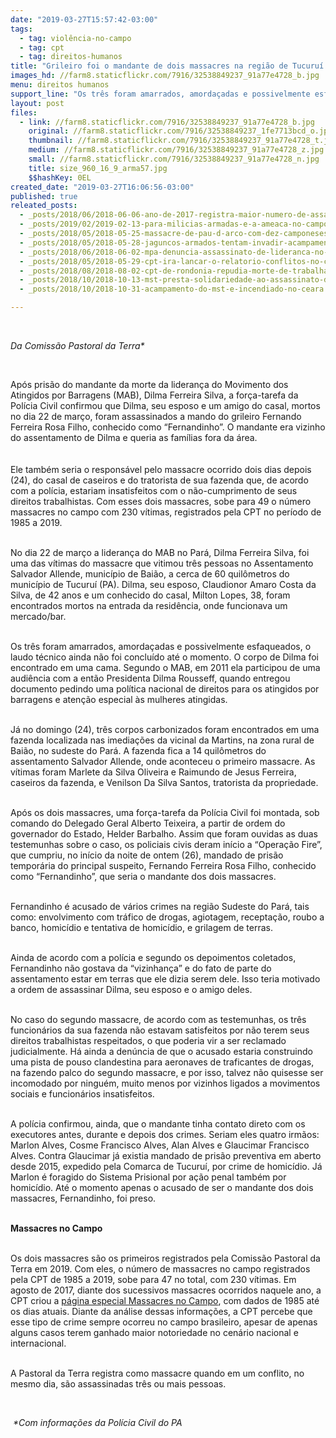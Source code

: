 ```yaml
---
date: "2019-03-27T15:57:42-03:00"
tags:
  - tag: violência-no-campo
  - tag: cpt
  - tag: direitos-humanos
title: "Grileiro foi o mandante de dois massacres na região de Tucuruí (PA) que vitimaram seis pessoas\n"
images_hd: //farm8.staticflickr.com/7916/32538849237_91a77e4728_b.jpg
menu: direitos humanos
support_line: "Os três foram amarrados, amordaçadas e possivelmente esfaqueados, o laudo técnico ainda não foi concluído até o momento"
layout: post
files:
  - link: //farm8.staticflickr.com/7916/32538849237_91a77e4728_b.jpg
    original: //farm8.staticflickr.com/7916/32538849237_1fe7713bcd_o.jpg
    thumbnail: //farm8.staticflickr.com/7916/32538849237_91a77e4728_t.jpg
    medium: //farm8.staticflickr.com/7916/32538849237_91a77e4728_z.jpg
    small: //farm8.staticflickr.com/7916/32538849237_91a77e4728_n.jpg
    title: size_960_16_9_arma57.jpg
    $$hashKey: 0EL
created_date: "2019-03-27T16:06:56-03:00"
published: true
releated_posts:
  - _posts/2018/06/2018-06-06-ano-de-2017-registra-maior-numero-de-assassinatos-no-campo-dos-ultimos-14-anos.md
  - _posts/2019/02/2019-02-13-para-milicias-armadas-e-a-ameaca-no-campo.md
  - _posts/2018/05/2018-05-25-massacre-de-pau-d-arco-com-dez-camponeses-mortos-pela-policia-completa-1-ano.md
  - _posts/2018/05/2018-05-28-jaguncos-armados-tentam-invadir-acampamento-no-interior-de-sao-paulo.md
  - _posts/2018/06/2018-06-02-mpa-denuncia-assassinato-de-lideranca-no-para.md
  - _posts/2018/05/2018-05-29-cpt-ira-lancar-o-relatorio-conflitos-no-campo-brasil-2017-na-proxima-semana.md
  - _posts/2018/08/2018-08-02-cpt-de-rondonia-repudia-morte-de-trabalhadores-rurais-e-policial.md
  - _posts/2018/10/2018-10-13-mst-presta-solidariedade-ao-assassinato-de-lider-sindical-no-sudoeste-do-para.md
  - _posts/2018/10/2018-10-31-acampamento-do-mst-e-incendiado-no-ceara.md

---
```

<p>&nbsp;</p>

<p><em>Da Comiss&atilde;o Pastoral da Terra*</em></p>

<p>&nbsp;</p>

<p>Ap&oacute;s pris&atilde;o do mandante da morte da lideran&ccedil;a do Movimento dos Atingidos por Barragens (MAB), Dilma Ferreira Silva, a for&ccedil;a-tarefa da Pol&iacute;cia Civil confirmou que Dilma, seu esposo e um amigo do casal, mortos no dia 22 de mar&ccedil;o, foram assassinados a mando do grileiro Fernando Ferreira Rosa Filho, conhecido como &ldquo;Fernandinho&rdquo;. O mandante era vizinho do assentamento de Dilma e queria as fam&iacute;lias fora da &aacute;rea.<br />
<br />
<br />
Ele tamb&eacute;m seria o respons&aacute;vel pelo massacre ocorrido dois dias depois (24), do casal de caseiros e do tratorista de sua fazenda que, de acordo com a pol&iacute;cia, estariam insatisfeitos com o n&atilde;o-cumprimento de seus direitos trabalhistas. Com esses dois massacres, sobe para 49 o n&uacute;mero massacres no campo com 230 v&iacute;timas, registrados pela CPT no per&iacute;odo de 1985 a 2019.</p>

<p><br />
No dia 22 de mar&ccedil;o a lideran&ccedil;a do MAB no Par&aacute;, Dilma Ferreira Silva, foi uma das v&iacute;timas do massacre que vitimou tr&ecirc;s pessoas no Assentamento Salvador Allende, munic&iacute;pio de Bai&atilde;o, a cerca de 60 quil&ocirc;metros do munic&iacute;pio de Tucuru&iacute; (PA). Dilma, seu esposo, Claudionor Amaro Costa da Silva, de 42 anos e um conhecido do casal, Milton Lopes, 38, foram encontrados mortos na entrada da resid&ecirc;ncia, onde funcionava um mercado/bar.</p>

<p><br />
Os tr&ecirc;s foram amarrados, amorda&ccedil;adas e possivelmente esfaqueados, o laudo t&eacute;cnico ainda n&atilde;o foi conclu&iacute;do at&eacute; o momento. O corpo de Dilma foi encontrado em uma cama. Segundo o MAB, em 2011 ela participou de uma audi&ecirc;ncia com a ent&atilde;o Presidenta Dilma Rousseff, quando entregou documento pedindo uma pol&iacute;tica nacional de direitos para os atingidos por barragens e aten&ccedil;&atilde;o especial &agrave;s mulheres atingidas.</p>

<p><br />
J&aacute; no domingo (24), tr&ecirc;s corpos carbonizados foram encontrados em uma fazenda localizada nas imedia&ccedil;&otilde;es da vicinal da Martins, na zona rural de Bai&atilde;o, no sudeste do Par&aacute;. A fazenda fica a 14 quil&ocirc;metros do assentamento Salvador Allende, onde aconteceu o primeiro massacre. As v&iacute;timas foram Marlete da Silva Oliveira e Raimundo de Jesus Ferreira, caseiros da fazenda, e Venilson Da Silva Santos, tratorista da propriedade.</p>

<p><br />
Ap&oacute;s os dois massacres, uma for&ccedil;a-tarefa da Pol&iacute;cia Civil foi montada, sob comando do Delegado Geral Alberto Teixeira, a partir de ordem do governador do Estado, Helder Barbalho. Assim que foram ouvidas as duas testemunhas sobre o caso, os policiais civis deram in&iacute;cio a &ldquo;Opera&ccedil;&atilde;o Fire&rdquo;, que cumpriu, no in&iacute;cio da noite de ontem (26), mandado de pris&atilde;o tempor&aacute;ria do principal suspeito, Fernando Ferreira Rosa Filho, conhecido como &ldquo;Fernandinho&rdquo;, que seria o mandante dos dois massacres.</p>

<p><br />
Fernandinho &eacute; acusado de v&aacute;rios crimes na regi&atilde;o Sudeste do Par&aacute;, tais como: envolvimento com tr&aacute;fico de drogas, agiotagem, recepta&ccedil;&atilde;o, roubo a banco, homic&iacute;dio e tentativa de homic&iacute;dio, e grilagem de terras.</p>

<p><br />
Ainda de acordo com a pol&iacute;cia e segundo os depoimentos coletados, Fernandinho n&atilde;o gostava da &ldquo;vizinhan&ccedil;a&rdquo; e do fato de parte do assentamento estar em terras que ele dizia serem dele. Isso teria motivado a ordem de assassinar Dilma, seu esposo e o amigo deles.</p>

<p><br />
No caso do segundo massacre, de acordo com as testemunhas, os tr&ecirc;s funcion&aacute;rios da sua fazenda n&atilde;o estavam satisfeitos por n&atilde;o terem seus direitos trabalhistas respeitados, o que poderia vir a ser reclamado judicialmente. H&aacute; ainda a den&uacute;ncia de que o acusado estaria construindo uma pista de pouso clandestina para aeronaves de traficantes de drogas, na fazendo palco do segundo massacre, e por isso, talvez n&atilde;o quisesse ser incomodado por ningu&eacute;m, muito menos por vizinhos ligados a movimentos sociais e funcion&aacute;rios insatisfeitos.</p>

<p><br />
A pol&iacute;cia confirmou, ainda, que o mandante tinha contato direto com os executores antes, durante e depois dos crimes. Seriam eles quatro irm&atilde;os: Marlon Alves, Cosme Francisco Alves, Alan Alves e Glaucimar Francisco Alves. Contra Glaucimar j&aacute; existia mandado de pris&atilde;o preventiva em aberto desde 2015, expedido pela Comarca de Tucuru&iacute;, por crime de homic&iacute;dio. J&aacute; Marlon &eacute; foragido do Sistema Prisional por a&ccedil;&atilde;o penal tamb&eacute;m por homic&iacute;dio. At&eacute; o momento apenas o acusado de ser o mandante dos dois massacres, Fernandinho, foi preso.</p>

<p><br />
<strong>Massacres no Campo</strong></p>

<p><br />
Os dois massacres s&atilde;o os primeiros registrados pela Comiss&atilde;o Pastoral da Terra em 2019. Com eles, o n&uacute;mero de massacres no campo registrados pela CPT de 1985 a 2019, sobe para 47 no total, com 230 v&iacute;timas.&nbsp;Em agosto de 2017, diante dos sucessivos massacres ocorridos naquele ano, a CPT criou a&nbsp;<a href="https://cptnacional.org.br/mnc/index.php">p&aacute;gina especial Massacres no Campo</a>, com dados de 1985 at&eacute; os dias atuais. Diante da an&aacute;lise dessas informa&ccedil;&otilde;es, a CPT percebe que esse tipo de crime sempre ocorreu no campo brasileiro, apesar de apenas alguns casos terem ganhado maior notoriedade no cen&aacute;rio nacional e internacional.</p>

<p><br />
A Pastoral da Terra registra como massacre quando em um conflito, no mesmo dia, s&atilde;o assassinadas tr&ecirc;s ou mais pessoas.</p>

<p>&nbsp;</p>

<p><em>&nbsp;*Com informa&ccedil;&otilde;es da Pol&iacute;cia Civil do PA</em></p>
